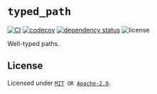 # `typed_path`

[![CI](https://github.com/qryxip/typed_path/workflows/CI/badge.svg)](https://github.com/qryxip/typed_path/actions?workflow=CI)
[![codecov](https://codecov.io/gh/qryxip/typed_path/branch/master/graph/badge.svg)](https://codecov.io/gh/qryxip/typed_path/branch/master)
[![dependency status](https://deps.rs/repo/github/qryxip/typed_path/status.svg)](https://deps.rs/repo/github/qryxip/typed_path)
![license](https://img.shields.io/badge/license-MIT%20OR%20Apache%202.0-blue)

Well-typed paths.

## License

Licensed under <code>[MIT](https://opensource.org/licenses/MIT) OR [Apache-2.0](http://www.apache.org/licenses/LICENSE-2.0)</code>.
